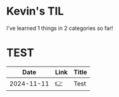 # Kevin's TIL

  I've learned 1 things in 2 categories so far!
  
# TEST

| Date| Link | Title |
|-----|------|-------|
| 2024-11-11 | [👉](TEST/test.md)| Test

  